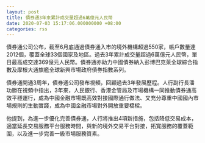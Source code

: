 ```yaml
---
layout: post
title: 債券通3年來累計成交量超過6萬億元人民幣
date: 2020-07-03 15:17:06.000000000 +08:00
categories: rss
---
```


債券通公司公布，截至6月底通過債券通入市的境外機構超過550家，帳戶數量達2012個，覆蓋全球33個國家及地區。過去3年累計成交量超過6萬億元人民幣，單日最高成交達369億元人民幣。債券通亦助力中國債券納入彭博巴克萊全球綜合指數及摩根大通旗艦全球新興市場政府債券指數系列。

債券通開通3周年，債券通公司發布視頻，回顧過去3年發展歷程。人行副行長潘功勝在視頻中指出，3年來，人民銀行、香港金管局及市場機構一同推動債券通高效平穩運行，成為中國金融市場既高效對接國際通行做法、又充分尊重中國國內市場規則的生動實踐，成為中國金融市場對外開放重要橋樑。

他提到，為進一步優化完善債券通，人行將推出4項新措施，包括降低交易成本，適當延長交易服務平台服務時間，與新的境外交易平台對接，拓寬服務的覆蓋範圍，以及進一步完善一級市場服務質素。
